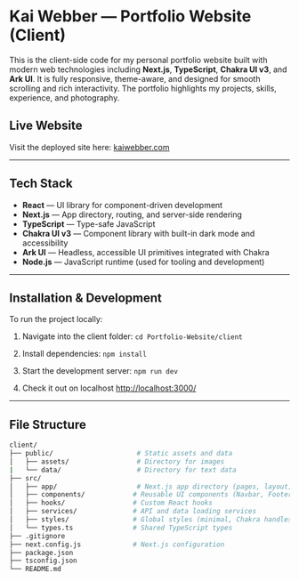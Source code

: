 # Kai Webber — Portfolio Website (Client)

This is the client-side code for my personal portfolio website built with modern web technologies including **Next.js**, **TypeScript**, **Chakra UI v3**, and **Ark UI**. It is fully responsive, theme-aware, and designed for smooth scrolling and rich interactivity. The portfolio highlights my projects, skills, experience, and photography.

## Live Website
Visit the deployed site here: [kaiwebber.com](https://www.kaiwebber.com)

---

## Tech Stack

- **React** — UI library for component-driven development
- **Next.js** — App directory, routing, and server-side rendering
- **TypeScript** — Type-safe JavaScript
- **Chakra UI v3** — Component library with built-in dark mode and accessibility
- **Ark UI** — Headless, accessible UI primitives integrated with Chakra
- **Node.js** — JavaScript runtime (used for tooling and development)

---

## Installation & Development

To run the project locally:

1. Navigate into the client folder:
```cd Portfolio-Website/client```

2. Install dependencies:
```npm install```

3. Start the development server:
```npm run dev```

4. Check it out on localhost
[http://localhost:3000/](http://localhost:3000/)

---

## File Structure

```bash
client/
├── public/                     # Static assets and data
│   ├── assets/                 # Directory for images
|   └── data/                   # Directory for text data
├── src/
│   ├── app/                    # Next.js app directory (pages, layout)
│   ├── components/            # Reusable UI components (Navbar, Footer, etc.)
│   ├── hooks/                 # Custom React hooks
│   ├── services/              # API and data loading services
│   ├── styles/                # Global styles (minimal, Chakra handles most)
│   └── types.ts               # Shared TypeScript types
├── .gitignore
├── next.config.js             # Next.js configuration
├── package.json
├── tsconfig.json
└── README.md
```

